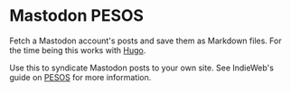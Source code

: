# Mastodon PESOS

Fetch a Mastodon account's posts and save them as Markdown files. For the time being this works with [Hugo](https://gohugo.io).

Use this to syndicate Mastodon posts to your own site. See IndieWeb's guide on [PESOS](https://indieweb.org/PESOS) for more information.

